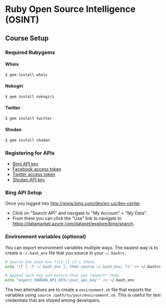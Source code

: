 # Ruby Open Source Intelligence (OSINT)

## Course Setup

### Required Rubygems

#### Whois
```bash
$ gem install whois
```
#### Nokogiri
```bash
$ gem install nokogiri
```

#### Twitter

```bash
$ gem install twitter
```

#### Shodan

```bash
$ gem install shodan
```

### Registering for APIs

* [Bing API key](http://www.bing.com/dev/en-us/dev-center)
* [Facebook access token](http://developers.facebook.com/docs/reference/api/)
* [Twitter access token](https://dev.twitter.com/docs/api)
* [Shodan API key](http://www.shodanhq.com/api_doc)

### Bing API Setup

Once you logged into http://www.bing.com/dev/en-us/dev-center
- Click on "Search API" and navigate to "My Account" > "My Data".  
- From there you can click the "Use" link to navigate to https://datamarket.azure.com/dataset/explore/bing/search.  

### Environment variables (optional)
You can export environment variables multiple ways.
The easiest way is to create a `~/.bash_env` file that you source in your `~/.bashrc`.

```bash
# Source the bash env file if it's there
echo "if [ -f ~/.bash_env ]; then source ~/.bash_env; fi" >> ~/.bashrc

# Append each key and ensure that you *export* them
echo "export SHODAN_API_KEY='your_api_key'" >> ~/.bash_env
```

The two alternatives are to create a `environment.sh` file that exports the variables
using `source /path/to/your/environment.sh`. This is useful for test credentials that are shared among developers.
